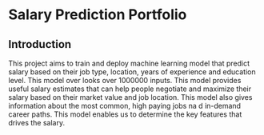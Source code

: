 # Salary Prediction Portfolio
## Introduction

This project aims to train and deploy machine learning model that predict salary based on their job type, location, years of experience and education level. This model over looks over 1000000 inputs. This model provides useful salary estimates that can help people negotiate and maximize their salary based on their market value and job location. This model also gives information about the most common, high paying jobs na d in-demand career paths. This model enables us to determine the key features that drives the salary.
